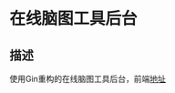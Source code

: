 # 在线脑图工具后台

## 描述
使用Gin重构的在线脑图工具后台，前端[地址](https://github.com/yafeng-Soong/mindmap-manager-frontend)
